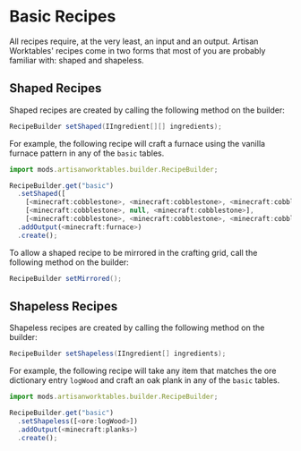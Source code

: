 # Basic Recipes

All recipes require, at the very least, an input and an output. Artisan Worktables' recipes come in two forms that most of you are probably familiar with: shaped and shapeless.

## Shaped Recipes

Shaped recipes are created by calling the following method on the builder:

```java
RecipeBuilder setShaped(IIngredient[][] ingredients);
```

For example, the following recipe will craft a furnace using the vanilla furnace pattern in any of the `basic` tables.

```js
import mods.artisanworktables.builder.RecipeBuilder;

RecipeBuilder.get("basic")
  .setShaped([
    [<minecraft:cobblestone>, <minecraft:cobblestone>, <minecraft:cobblestone>],
    [<minecraft:cobblestone>, null, <minecraft:cobblestone>],
    [<minecraft:cobblestone>, <minecraft:cobblestone>, <minecraft:cobblestone>]])
  .addOutput(<minecraft:furnace>)
  .create();
```

To allow a shaped recipe to be mirrored in the crafting grid, call the following method on the builder:

```java
RecipeBuilder setMirrored();
```

## Shapeless Recipes

Shapeless recipes are created by calling the following method on the builder:

```java
RecipeBuilder setShapeless(IIngredient[] ingredients);
```

For example, the following recipe will take any item that matches the ore dictionary entry `logWood` and craft an oak plank in any of the `basic` tables.

```js
import mods.artisanworktables.builder.RecipeBuilder;

RecipeBuilder.get("basic")
  .setShapeless([<ore:logWood>])
  .addOutput(<minecraft:planks>)
  .create();
```